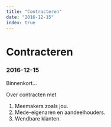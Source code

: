 ```yaml
---
title: "Contracteren"
date: "2016-12-15"
index: true
---
```

# Contracteren
### 2016-12-15

Binnenkort…

Over contracten met

1. Meemakers zoals jou.
2. Mede-eigenaren en aandeelhouders.
3. Wendbare klanten.
